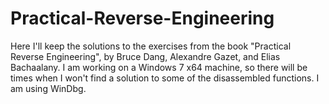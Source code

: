 # Practical-Reverse-Engineering
Here I'll keep the solutions to the exercises from the book "Practical Reverse Engineering", by Bruce Dang, Alexandre Gazet, and Elias Bachaalany.
I am working on a Windows 7 x64 machine, so there will be times when I won't find a solution to some of the disassembled functions.
I am using WinDbg.
